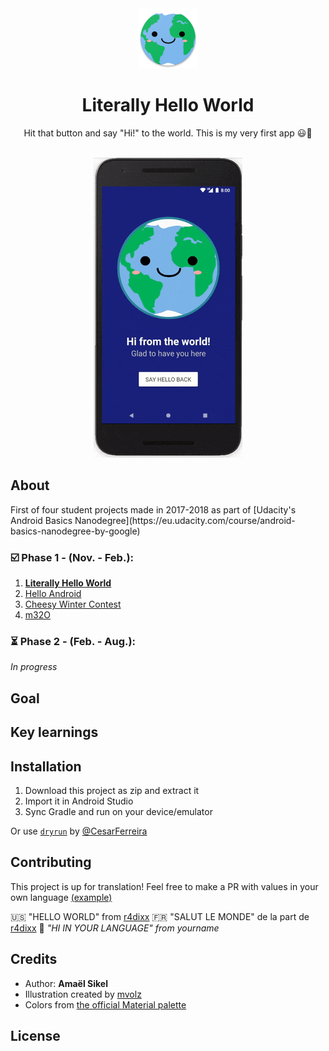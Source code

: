 

<div align="center"><img src="app/src/main/res/mipmap-xhdpi/ic_launcher.png"></div>
<h1 align="center">Literally Hello World</h1>
<p align="center">Hit that button and say "Hi!" to the world. This is my very first app 😃🎉</p>
<br/>
<div align="center"><img src="Screenshots/ezgif-5-51a1b7ecda.gif"></img></div>
<h2>About</h2>
First of four student projects made in 2017-2018 as part of [Udacity's Android Basics Nanodegree](https://eu.udacity.com/course/android-basics-nanodegree-by-google)

<h3>☑️ Phase 1 - (Nov. - Feb.):</h3>

1. [**Literally Hello World**](https://github.com/r4dixx/LiterallyHelloWorld)
2. [Hello Android](https://github.com/r4dixx/HelloAndroid)
3. [Cheesy Winter Contest](https://github.com/r4dixx/CheesyWinterContest)
4. [m32O](https://github.com/r4dixx/m32O)

<h3>⏳ Phase 2 - (Feb. - Aug.):</h3>

*In progress*
<h2>Goal</h2>
<h2>Key learnings</h2>
<h2>Installation</h2>

1. Download this project as zip and extract it
2. Import it in Android Studio
3. Sync Gradle and run on your device/emulator

Or use [`dryrun`](github.com/cesarferreira/dryrun) by [@CesarFerreira](github.com/cesarferreira)

<h2>Contributing</h2>
This project is up for translation! Feel free to make a PR with values in your own language <a href=app/src/main/res/values-fr>(example)</a>

🇺🇸 "HELLO WORLD" from [r4dixx](https://github.com/r4dixx)
🇫🇷 "SALUT LE MONDE" de la part de [r4dixx](https://github.com/r4dixx)
👋 *"HI IN YOUR LANGUAGE" from yourname*

<h2>Credits</h2>

- Author: **Amaël Sikel**
- Illustration created by [mvolz](https://openclipart.org/detail/271128/kawaii-earth)
- Colors from [the official Material palette](https://material.io/guidelines/style/color.html#color-color-palette)

<h2>License</h2>

